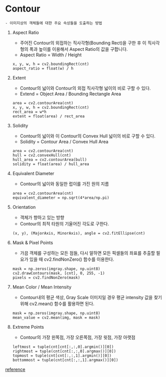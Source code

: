 # Contour
    - 이미지상의 객체들에 대한 주요 속성들을 도출하는 방법

1. Aspect Ratio
    - 주어진 Contour의 외접하는 직사각형(Bounding Rect)을 구한 후 이 직사각형의 폭과 높이를 이용해서 Aspect Ratio의 값을 구합니다.
    - Aspect Ratio = Width / Height
    ```
    x, y, w, h = cv2.boundingRect(cnt)
    aspect_ratio = float(w) / h
    ```

2. Extent
    - Contour의 넓이와 Contour의 외접 직사각형 넓이의 비로 구할 수 있다.
    - Extend = Object Area / Bounding Rectangle Area
    ```
    area = cv2.contourArea(cnt)
    x, y, w, h = cv2.boundingRect(cnt)
    rect_area = w*h
    extent = float(area) / rect_area
    ```

3. Solidity
    - Contour의 넓이와 이 Contour의 Convex Hull 넓이의 비로 구할 수 있다.
    - Solidity = Contour Area / Convex Hull Area
    ```
    area = cv2.contourArea(cnt)
    hull = cv2.convexHull(cnt)
    hull_area = cv2.contourArea(bull)
    solidity = float(area) / hull_area 
    ```

5. Equivalent Diameter
    - Contour의 넓이와 동일한 럽이를 가진 원의 지름
    ```
    area = cv2.contourArea(cnt)
    equivalent_diameter = np.sqrt(4*area/np.pi)
    ```

6. Orientation
    - 객체가 향하고 있는 방향
    - Contour의 최적 타원의 기울어진 각도로 구한다.
    ```
    (x, y), (MajorAxis, MinorAxis), angle = cv2.fitEllipse(cnt)
    ```

7. Mask & Pixel Points
    - 가끔 객체를 구성하는 모든 점들, 다시 말하면 모든 픽셀들의 좌표를 추출할 필요가 있을 때 cv2.findNonZero() 함수를 이용한다.
    ```
    mask = np.zeros(imgray.shape, np.uint8)
    cv2.drawContours(mask, [cnt], 0, 255, -1)
    pixels = cv2.findNonZero(mask)
    ```

8. Mean Color / Mean Intensity
    - Contour내의 평균 색상, Gray Scale 이미지일 경우 평균 intensity 값을 찾기 위해 cv2.mean() 함수를 활용하면 된다.
    ```
    mask = np.zeros(imgray.shape, np.uint8)
    mean_value = cv2.mean(img, mask = mask)
    ```
9. Extreme Points
    - Contour의 가장 왼쪽점, 가장 오른쪽점, 가장 윗점, 가장 아랫점
    ```
    leftmost = tuple(cnt[cnt[:,:,0].argmin()][0])
    rightmost = tuple(cnt[cnt[:,:,0].argmax()][0])
    topmost = tuple(cnt[cnt[:,:,1].argmin()][0])
    bottommost = tuple(cnt[cnt[:,:,1].argmax()][0])
    ```
[reference](http://blog.naver.com/PostView.nhn?blogId=samsjang&logNo=220517848698&parentCategoryNo=&categoryNo=66&viewDate=&isShowPopularPosts=false&from=postView)